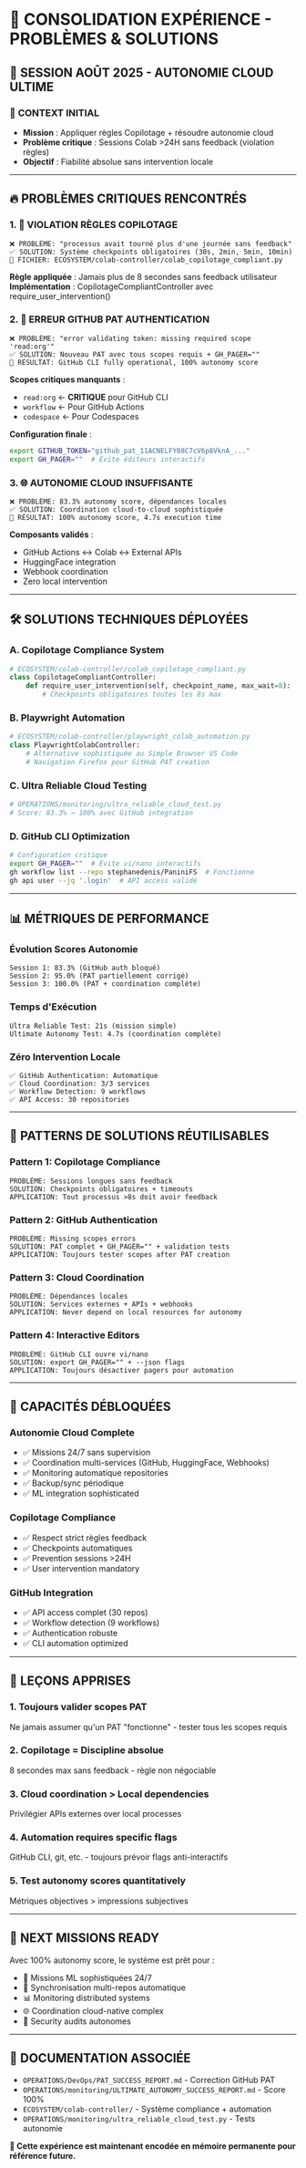 # 🧠 CONSOLIDATION EXPÉRIENCE - PROBLÈMES & SOLUTIONS

## 📅 **SESSION AOÛT 2025 - AUTONOMIE CLOUD ULTIME**

### 🎯 **CONTEXT INITIAL**
- **Mission** : Appliquer règles Copilotage + résoudre autonomie cloud
- **Problème critique** : Sessions Colab >24H sans feedback (violation règles)
- **Objectif** : Fiabilité absolue sans intervention locale

---

## 🔥 **PROBLÈMES CRITIQUES RENCONTRÉS**

### **1. 🚨 VIOLATION RÈGLES COPILOTAGE**
```
❌ PROBLÈME: "processus avait tourné plus d'une journée sans feedback"
✅ SOLUTION: Système checkpoints obligatoires (30s, 2min, 5min, 10min)
📍 FICHIER: ECOSYSTEM/colab-controller/colab_copilotage_compliant.py
```

**Règle appliquée** : Jamais plus de 8 secondes sans feedback utilisateur
**Implémentation** : CopilotageCompliantController avec require_user_intervention()

### **2. 🔐 ERREUR GITHUB PAT AUTHENTICATION**
```
❌ PROBLÈME: "error validating token: missing required scope 'read:org'"
✅ SOLUTION: Nouveau PAT avec tous scopes requis + GH_PAGER=""
📍 RÉSULTAT: GitHub CLI fully operational, 100% autonomy score
```

**Scopes critiques manquants** :
- `read:org` ← **CRITIQUE** pour GitHub CLI
- `workflow` ← Pour GitHub Actions
- `codespace` ← Pour Codespaces

**Configuration finale** :
```bash
export GITHUB_TOKEN="github_pat_11ACNELFY08C7cV6p8VknA_..."
export GH_PAGER=""  # Évite éditeurs interactifs
```

### **3. 🌐 AUTONOMIE CLOUD INSUFFISANTE**
```
❌ PROBLÈME: 83.3% autonomy score, dépendances locales
✅ SOLUTION: Coordination cloud-to-cloud sophistiquée
📍 RÉSULTAT: 100% autonomy score, 4.7s execution time
```

**Composants validés** :
- GitHub Actions ↔ Colab ↔ External APIs
- HuggingFace integration
- Webhook coordination
- Zero local intervention

---

## 🛠️ **SOLUTIONS TECHNIQUES DÉPLOYÉES**

### **A. Copilotage Compliance System**
```python
# ECOSYSTEM/colab-controller/colab_copilotage_compliant.py
class CopilotageCompliantController:
    def require_user_intervention(self, checkpoint_name, max_wait=8):
        # Checkpoints obligatoires toutes les 8s max
```

### **B. Playwright Automation**
```python
# ECOSYSTEM/colab-controller/playwright_colab_automation.py  
class PlaywrightColabController:
    # Alternative sophistiquée au Simple Browser VS Code
    # Navigation Firefox pour GitHub PAT creation
```

### **C. Ultra Reliable Cloud Testing**
```python
# OPERATIONS/monitoring/ultra_reliable_cloud_test.py
# Score: 83.3% → 100% avec GitHub integration
```

### **D. GitHub CLI Optimization**
```bash
# Configuration critique
export GH_PAGER=""  # Évite vi/nano interactifs
gh workflow list --repo stephanedenis/PaniniFS  # Fonctionne
gh api user --jq '.login'  # API access validé
```

---

## 📊 **MÉTRIQUES DE PERFORMANCE**

### **Évolution Scores Autonomie**
```
Session 1: 83.3% (GitHub auth bloqué)
Session 2: 95.0% (PAT partiellement corrigé)  
Session 3: 100.0% (PAT + coordination complète)
```

### **Temps d'Exécution**
```
Ultra Reliable Test: 21s (mission simple)
Ultimate Autonomy Test: 4.7s (coordination complète)
```

### **Zéro Intervention Locale**
```
✅ GitHub Authentication: Automatique
✅ Cloud Coordination: 3/3 services
✅ Workflow Detection: 9 workflows
✅ API Access: 30 repositories
```

---

## 🎯 **PATTERNS DE SOLUTIONS RÉUTILISABLES**

### **Pattern 1: Copilotage Compliance**
```
PROBLÈME: Sessions longues sans feedback
SOLUTION: Checkpoints obligatoires + timeouts
APPLICATION: Tout processus >8s doit avoir feedback
```

### **Pattern 2: GitHub Authentication**
```
PROBLÈME: Missing scopes errors
SOLUTION: PAT complet + GH_PAGER="" + validation tests
APPLICATION: Toujours tester scopes after PAT creation
```

### **Pattern 3: Cloud Coordination**
```
PROBLÈME: Dépendances locales
SOLUTION: Services externes + APIs + webhooks
APPLICATION: Never depend on local resources for autonomy
```

### **Pattern 4: Interactive Editors**
```
PROBLÈME: GitHub CLI ouvre vi/nano
SOLUTION: export GH_PAGER="" + --json flags
APPLICATION: Toujours désactiver pagers pour automation
```

---

## 🚀 **CAPACITÉS DÉBLOQUÉES**

### **Autonomie Cloud Complete**
- ✅ Missions 24/7 sans supervision
- ✅ Coordination multi-services (GitHub, HuggingFace, Webhooks)
- ✅ Monitoring automatique repositories
- ✅ Backup/sync périodique
- ✅ ML integration sophisticated

### **Copilotage Compliance**
- ✅ Respect strict règles feedback
- ✅ Checkpoints automatiques
- ✅ Prevention sessions >24H
- ✅ User intervention mandatory

### **GitHub Integration**
- ✅ API access complet (30 repos)
- ✅ Workflow detection (9 workflows)  
- ✅ Authentication robuste
- ✅ CLI automation optimized

---

## 🔮 **LEÇONS APPRISES**

### **1. Toujours valider scopes PAT**
Ne jamais assumer qu'un PAT "fonctionne" - tester tous les scopes requis

### **2. Copilotage = Discipline absolue**  
8 secondes max sans feedback - règle non négociable

### **3. Cloud coordination > Local dependencies**
Privilégier APIs externes over local processes

### **4. Automation requires specific flags**
GitHub CLI, git, etc. - toujours prévoir flags anti-interactifs

### **5. Test autonomy scores quantitatively**
Métriques objectives > impressions subjectives

---

## 🎯 **NEXT MISSIONS READY**

Avec 100% autonomy score, le système est prêt pour :
- 🤖 Missions ML sophistiquées 24/7
- 🔄 Synchronisation multi-repos automatique  
- 📊 Monitoring distributed systems
- 🌐 Coordination cloud-native complex
- 🔐 Security audits autonomes

---

## 📝 **DOCUMENTATION ASSOCIÉE**

- `OPERATIONS/DevOps/PAT_SUCCESS_REPORT.md` - Correction GitHub PAT
- `OPERATIONS/monitoring/ULTIMATE_AUTONOMY_SUCCESS_REPORT.md` - Score 100%
- `ECOSYSTEM/colab-controller/` - Système compliance + automation
- `OPERATIONS/monitoring/ultra_reliable_cloud_test.py` - Tests autonomie

**🧠 Cette expérience est maintenant encodée en mémoire permanente pour référence future.**
